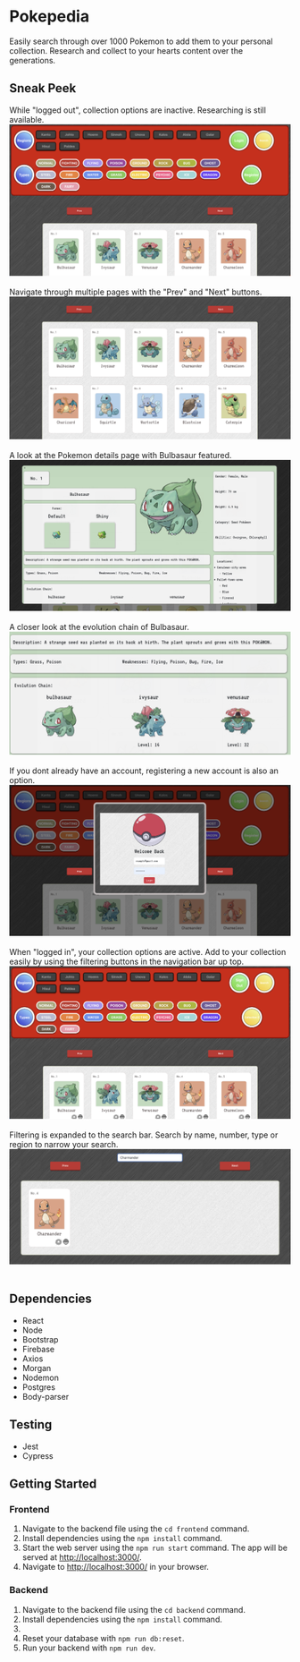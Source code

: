 # Pokepedia
Easily search through over 1000 Pokemon to add them to your personal collection. Research and collect to your hearts content over the generations. 

## Sneak Peek

While "logged out", collection options are inactive. Researching is still available.
!["Alt text"](frontend/public/homepage-logged-out.png?)
<br>
<br>
Navigate through multiple pages with the "Prev" and "Next" buttons.
!["Alt text"](frontend/public/card-overview-logged-out.png)
<br>
<br>
A look at the Pokemon details page with Bulbasaur featured.
!["Alt text"](frontend/public/modal-overview-logged-out.png)
<br>
<br>
A closer look at the evolution chain of Bulbasaur.
!["Alt text"](frontend/public/modal-evol-logged-out.png)
<br>
<br>
If you dont already have an account, registering a new account is also an option.
!["Alt text"](frontend/public/login-modal.png)
<br>
<br>
When "logged in", your collection options are active. Add to your collection easily by using the filtering buttons in the navigation bar up top.
!["Alt text"](frontend/public/homepage-logged-in.png)
<br>
<br>
Filtering is expanded to the search bar. Search by name, number, type or region to narrow your search.
!["Alt text"](frontend/public/search-charmander.png)
<br>
<br>

## Dependencies
- React
- Node
- Bootstrap
- Firebase
- Axios
- Morgan
- Nodemon
- Postgres
- Body-parser

## Testing 
- Jest
- Cypress


## Getting Started
### Frontend 
  1. Navigate to the backend file using the `cd frontend` command.
  2. Install dependencies using the `npm install` command.
  3. Start the web server using the `npm run start` command. The app will be served at <http://localhost:3000/>.
  4. Navigate to <http://localhost:3000/> in your browser.

### Backend
  1. Navigate to the backend file using the `cd backend` command.
  2. Install dependencies using the `npm install` command.
  3. 
  4. Reset your database with `npm run db:reset`.
  5. Run your backend with `npm run dev`.
